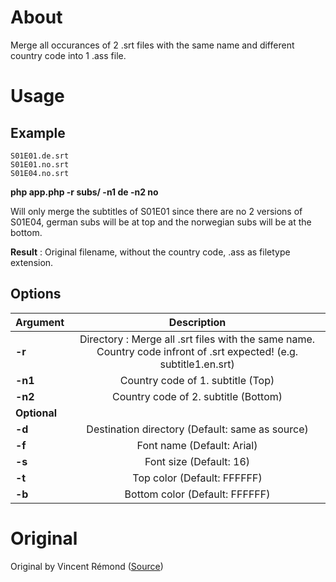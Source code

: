 # About

Merge all occurances of 2 .srt files with the same name and different country code into 1 .ass file. 
 
# Usage

## Example
    S01E01.de.srt
    S01E01.no.srt
    S01E04.no.srt

**php app.php -r subs/ -n1 de -n2 no** 

Will only merge the subtitles of S01E01 since there are no 2 versions of S01E04, german subs will be at top and the norwegian subs will be at the bottom.

**Result** : Original filename, without the country code, .ass as filetype extension.

## Options
| Argument        | Description 
| ------------- |:-------------:|
| **-r**     | Directory : Merge all .srt files with the same name. Country code infront of .srt expected! (e.g. subtitle1.en.srt) |
| **-n1**      | Country code of 1. subtitle (Top) |
| **-n2**      | Country code of 2. subtitle (Bottom) |
| **Optional**      | 
| **-d**      | Destination directory (Default: same as source) |
| **-f**      | Font name (Default: Arial) |
| **-s**      | Font size (Default: 16) |
| **-t**      | Top color (Default: FFFFFF) |
| **-b**      | Bottom color (Default: FFFFFF) |

# Original
Original by Vincent Rémond ([Source](https://github.com/vincentremond/2srt2ass/))
